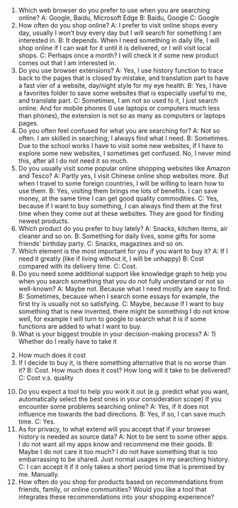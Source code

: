 1.	Which web browser do you prefer to use when you are searching online?
A: Google, Baidu, Microsoft Edge
B: Baidu, Google
C: Google
2.	How often do you shop online?
A: I prefer to visit online shops every day, usually I won’t buy every day but I will search for something I am interested in.
B: It depends. When I need something in daily life, I will shop online if I can wait for it until it is delivered, or I will visit local shops.
C: Perhaps once a month? I will check it if some new product comes out that I am interested in.
3.	Do you use browser extensions?
A: Yes, I use history function to trace back to the pages that is closed by mistake, and translation part to have a fast vier of a website, day/night style for my eye health.
B: Yes, I have a favorites folder to save some websites that is especially useful to me, and translate part.
C: Sometimes, I am not so used to it, I just search online. And for mobile phones (I use laptops or computers much less than phones), the extension is not so as many as computers or laptops pages.
4.	Do you often feel confused for what you are searching for?
A: Not so often. I am skilled in searching; I always find what I need.
B: Sometimes. Due to the school works I have to visit some new websites, if I have to explore some new websites, I sometimes get confused.
No, I never mind this, after all I do not need it so much.
5.	Do you usually visit some popular online shopping websites like Amazon and Tesco?
A: Partly yes, I visit Chinese online shop websites more. But when I travel to some foreign countries, I will be willing to learn how to use them.
B: Yes, visiting them brings me lots of benefits. I can save money, at the same time I can get good quality commodities.
C: Yes, because if I want to buy something, I can always find them at the first time when they come out at these websites. They are good for finding newest products.
6.	Which product do you prefer to buy lately?
A: Snacks, kitchen items, air cleaner and so on.
B: Something for daily lives, some gifts for some friends’ birthday party.
C: Snacks, magazines and so on.
7.	Which element is the most important for you if you want to buy it?
A: If I need it greatly (like if living without it, I will be unhappy)
B: Cost compared with its delivery time.
C: Cost.
8.	Do you need some additional support like knowledge graph to help you when you search something that you do not fully understand or not so well-known?
A: Maybe not. Because what I need mostly are easy to find.
B: Sometimes, because when I search some essays for example, the first try is usually not so satisfying.
C: Maybe, because if I want to buy something that is new invented, there might be something I do not know well, for example I will turn to google to search what it is if some functions are added to what I want to buy.
9.	What is your biggest trouble in your decision-making process?
A: 1) Whether do I really have to take it
  2) How much does it cost
  3) If I decide to buy it, is there something alternative that is no worse than it?
B: Cost. How much does it cost? How long will it take to be delivered?
C: Cost v.s. quality
10.	Do you expect a tool to help you work it out (e.g. predict what you want, automatically select the best ones in your consideration scope) if you encounter some problems searching online?
A: Yes, if it does not influence me towards the bad directions.
B: Yes, if so, I can save much time.
C: Yes.
11.	As for privacy, to what extend will you accept that if your browser history is needed as source data?
A: Not to be sent to some other apps. I do not want all my apps know and recommend me their goods.
B: Maybe I do not care it too much? I do not have something that is too embarrassing to be shared. Just normal usages in my searching history.
C: I can accept it if it only takes a short period time that is premised by me. Manually.
12.	How often do you shop for products based on recommendations from friends, family, or online communities? Would you like a tool that integrates these recommendations into your shopping experience?
